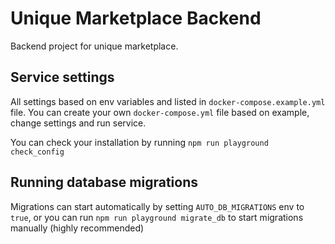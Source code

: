 # Unique Marketplace Backend

Backend project for unique marketplace.

## Service settings

All settings based on env variables and listed in `docker-compose.example.yml` file. You can create your own `docker-compose.yml` file based on example, change settings and run service.

You can check your installation by running `npm run playground check_config`

## Running database migrations

Migrations can start automatically by setting `AUTO_DB_MIGRATIONS` env to `true`, or you can run `npm run playground migrate_db` to start migrations manually (highly recommended)

